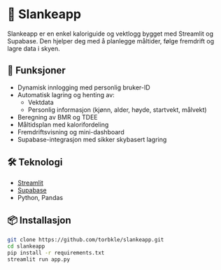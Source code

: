 # 🥗 Slankeapp

Slankeapp er en enkel kaloriguide og vektlogg bygget med Streamlit og Supabase. Den hjelper deg med å planlegge måltider, følge fremdrift og lagre data i skyen.

## 🚀 Funksjoner

- Dynamisk innlogging med personlig bruker-ID
- Automatisk lagring og henting av:
  - Vektdata
  - Personlig informasjon (kjønn, alder, høyde, startvekt, målvekt)
- Beregning av BMR og TDEE
- Måltidsplan med kalorifordeling
- Fremdriftsvisning og mini-dashboard
- Supabase-integrasjon med sikker skybasert lagring

## 🛠️ Teknologi

- [Streamlit](https://streamlit.io/)
- [Supabase](https://supabase.com/)
- Python, Pandas

## 📦 Installasjon

```bash
git clone https://github.com/torbkle/slankeapp.git
cd slankeapp
pip install -r requirements.txt
streamlit run app.py
